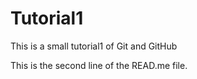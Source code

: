 # Tutorial1
This is a small tutorial1 of Git and GitHub

This is the second line of the READ.me file.